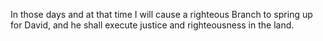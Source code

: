 In those days and at that time I will cause a righteous Branch to spring up for David, and he shall execute justice and righteousness in the land.
